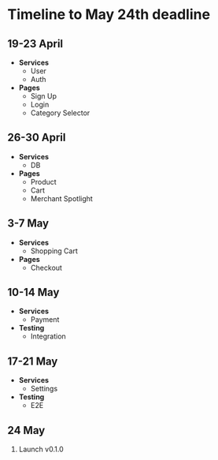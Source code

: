 # Timeline to May 24th deadline

## 19-23 April

- ****Services****
  - User
  - Auth
- **Pages**
  - Sign Up
  - Login
  - Category Selector
  
## 26-30 April

- **Services**
  - DB
- **Pages**
  - Product
  - Cart
  - Merchant Spotlight

## 3-7 May

- **Services**
  - Shopping Cart
- **Pages**
  - Checkout
  
## 10-14 May

- **Services**
  - Payment
- **Testing**
  - Integration
  
## 17-21 May

- **Services**
  - Settings
- **Testing**
  - E2E

## 24 May

1. Launch v0.1.0
